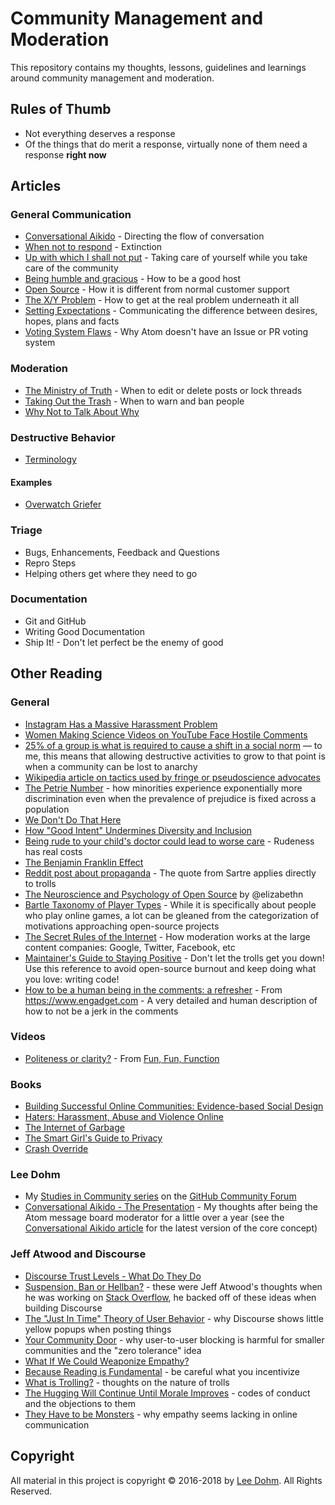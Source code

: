 # Community Management and Moderation

This repository contains my thoughts, lessons, guidelines and learnings around community management and moderation.

## Rules of Thumb

* Not everything deserves a response
* Of the things that do merit a response, virtually none of them need a response **right now**

## Articles

### General Communication

* [Conversational Aikido](conversational-aikido.md) - Directing the flow of conversation
* [When not to respond](when-not-to-respond.md) - Extinction
* [Up with which I shall not put](taking-care.md) - Taking care of yourself while you take care of the community
* [Being humble and gracious](being-humble-and-gracious.md) - How to be a good host
* [Open Source](open-source-support.md) - How it is different from normal customer support
* [The X/Y Problem](the-x-y-problem.md) - How to get at the real problem underneath it all
* [Setting Expectations](setting-expectations.md) - Communicating the difference between desires, hopes, plans and facts
* [Voting System Flaws](voting-system-flaws.md) - Why Atom doesn't have an Issue or PR voting system

### Moderation

* [The Ministry of Truth](the-ministry-of-truth.md) - When to edit or delete posts or lock threads
* [Taking Out the Trash](taking-out-the-trash.md) - When to warn and ban people
* [Why Not to Talk About Why](why-not-to-talk-about-why.md)

### Destructive Behavior

* [Terminology](terminology.md)

#### Examples

* [Overwatch Griefer](https://us.battle.net/forums/en/overwatch/topic/20758687468?page=4#post-72)

### Triage

* Bugs, Enhancements, Feedback and Questions
* Repro Steps
* Helping others get where they need to go

### Documentation

* Git and GitHub
* Writing Good Documentation
* Ship It! - Don't let perfect be the enemy of good

## Other Reading

### General

* [Instagram Has a Massive Harassment Problem](https://www.theatlantic.com/technology/archive/2018/10/instagram-has-massive-harassment-problem/572890/)
* [Women Making Science Videos on YouTube Face Hostile Comments](https://www.nytimes.com/2018/07/13/science/youtube-science-women.html)
* [25% of a group is what is required to cause a shift in a social norm](https://www.asc.upenn.edu/news-events/news/research-finds-tipping-point-large-scale-social-change) &mdash; to me, this means that allowing destructive activities to grow to that point is when a community can be lost to anarchy
* [Wikipedia article on tactics used by fringe or pseudoscience advocates](https://en.wikipedia.org/wiki/Wikipedia:Why_Wikipedia_cannot_claim_the_earth_is_not_flat)
* [The Petrie Number](http://blog.ian.gent/2013/10/the-petrie-multiplier-why-attack-on.html) - how minorities experience exponentially more discrimination even when the prevalence of prejudice is fixed across a population
* [We Don't Do That Here](http://thagomizer.com/blog/2017/09/29/we-don-t-do-that-here.html)
* [How "Good Intent" Undermines Diversity and Inclusion](https://thebias.com/2017/09/26/how-good-intent-undermines-diversity-and-inclusion/)
* [Being rude to your child's doctor could lead to worse care](http://news.ufl.edu/articles/2017/01/being-rude-to-your-childs-doctor-could-lead-to-worse-care.php) - Rudeness has real costs
* [The Benjamin Franklin Effect](https://www.brainpickings.org/2014/02/20/the-benjamin-franklin-effect-mcraney/)
* [Reddit post about propaganda](https://np.reddit.com/r/AdviceAnimals/comments/5ntjh2/all_this_fake_news/dceozzo/) - The quote from Sartre applies directly to trolls
* [The Neuroscience and Psychology of Open Source](https://speakerdeck.com/elizabethn/the-neuroscience-and-psychology-of-open-source) by @elizabethn
* [Bartle Taxonomy of Player Types](https://en.wikipedia.org/wiki/Bartle_taxonomy_of_player_types) - While it is specifically about people who play online games, a lot can be gleaned from the categorization of motivations approaching open-source projects
* [The Secret Rules of the Internet](https://www.theverge.com/2016/4/13/11387934/internet-moderator-history-youtube-facebook-reddit-censorship-free-speech) - How moderation works at the large content companies: Google, Twitter, Facebook, etc
* [Maintainer's Guide to Staying Positive](https://github.com/jonschlinkert/maintainers-guide-to-staying-positive) - Don't let the trolls get you down! Use this reference to avoid open-source burnout and keep doing what you love: writing code!
* [How to be a human being in the comments: a refresher](https://www.engadget.com/2017/05/01/engadget-commenting-policy/) - From https://www.engadget.com - A very detailed and human description of how to not be a jerk in the comments

### Videos

* [Politeness or clarity?](https://www.youtube.com/watch?v=YYzt71o2IvQ) - From [Fun, Fun, Function](https://www.youtube.com/channel/UCO1cgjhGzsSYb1rsB4bFe4Q)

### Books

* [Building Successful Online Communities: Evidence-based Social Design](https://www.amazon.com/Building-Successful-Online-Communities-Evidence-Based-ebook/dp/B007RPF10U/)
* [Haters: Harassment, Abuse and Violence Online](https://www.amazon.com/Haters-Harassment-Abuse-Violence-Online/dp/1612347665/)
* [The Internet of Garbage](https://www.amazon.com/Internet-Garbage-Sarah-Jeong-ebook/dp/B011JAV030/)
* [The Smart Girl's Guide to Privacy](https://www.amazon.com/Smart-Girls-Guide-Privacy-Practical-ebook/dp/B013HA1V4S/)
* [Crash Override](https://www.amazon.com/Crash-Override-Gamergate-Destroyed-Against-ebook/dp/B01N4JZ9I2/)

### Lee Dohm

* My [Studies in Community series](https://github.community/t5/Studies-in-Community/bg-p/StudiesinCommunity) on the [GitHub Community Forum](https://github.community)
* [Conversational Aikido - The Presentation](https://speakerdeck.com/leedohm/conversational-aikido-1) - My thoughts after being the Atom message board moderator for a little over a year (see the [Conversational Aikido article](conversational-aikido.md) for the latest version of the core concept)

### Jeff Atwood and Discourse

* [Discourse Trust Levels - What Do They Do](https://meta.discourse.org/t/what-do-user-trust-levels-do/4924)
* [Suspension, Ban or Hellban?](https://blog.codinghorror.com/suspension-ban-or-hellban/) - these were Jeff Atwood's thoughts when he was working on [Stack Overflow](http://stackoverflow.com), he backed off of these ideas when building Discourse
* [The "Just In Time" Theory of User Behavior](https://blog.codinghorror.com/the-just-in-time-theory/) - why Discourse shows little yellow popups when posting things
* [Your Community Door](https://blog.codinghorror.com/your-community-door/) - why user-to-user blocking is harmful for smaller communities and the "zero tolerance" idea
* [What If We Could Weaponize Empathy?](https://blog.codinghorror.com/what-if-we-could-weaponize-empathy/)
* [Because Reading is Fundamental](https://blog.codinghorror.com/because-reading-is-fundamental-2/) - be careful what you incentivize
* [What is Trolling?](https://blog.codinghorror.com/what-is-trolling/) - thoughts on the nature of trolls
* [The Hugging Will Continue Until Morale Improves](https://blog.codinghorror.com/the-hugging-will-continue-until-morale-improves/) - codes of conduct and the objections to them
* [They Have to be Monsters](https://blog.codinghorror.com/they-have-to-be-monsters/) - why empathy seems lacking in online communication

## Copyright

All material in this project is copyright &copy; 2016-2018 by [Lee Dohm](http://www.lee-dohm.com). All Rights Reserved.
